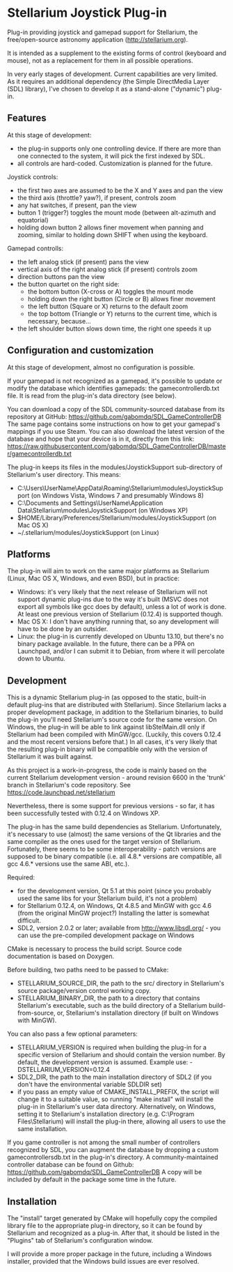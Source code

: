 Stellarium Joystick Plug-in
===========================

Plug-in providing joystick and gamepad support for Stellarium,
the free/open-source astronomy application (http://stellarium.org).

It is intended as a supplement to the existing forms of control (keyboard and
mouse), not as a replacement for them in all possible operations.

In very early stages of development. Current capabilities are very limited.
As it requires an additional dependency (the Simple DirectMedia Layer (SDL)
library), I've chosen to develop it as a stand-alone ("dynamic") plug-in.


Features
--------

At this stage of development:
 - the plug-in supports only one controlling device. If there are more than one
 connected to the system, it will pick the first indexed by SDL.
 - all controls are hard-coded. Customization is planned for the future.

Joystick controls:
 - the first two axes are assumed to be the X and Y axes and pan the view
 - the third axis (throttle? yaw?), if present, controls zoom
 - any hat switches, if present, pan the view
 - button 1 (trigger?) toggles the mount mode (between alt-azimuth and
 equatorial)
 - holding down button 2 allows finer movement when panning and zooming,
 similar to holding down SHIFT when using the keyboard.

Gamepad controlls:
 - the left analog stick (if present) pans the view
 - vertical axis of the right analog stick (if present) controls zoom
 - direction buttons pan the view
 - the button quartet on the right side:
    + the bottom button (X-cross or A) toggles the mount mode
    + holding down the right button (Circle or B) allows finer movement
    + the left button (Square or X) returns to the default zoom
    + the top bottom (Triangle or Y) returns to the current time, which is
    necessary, because...
 - the left shoulder button slows down time, the right one speeds it up


Configuration and customization
-------------------------------

At this stage of development, almost no configuration is possible.

If your gamepad is not recognized as a gamepad, it's possible to update or 
modify the database which identifies gamepads: the gamecontrollerdb.txt file.
It is read from the plug-in's data directory (see below).

You can download a copy of the SDL community-sourced database from its
repository at GitHub: https://github.com/gabomdq/SDL_GameControllerDB
The same page contains some instructions on how to get your gamepad's mappings
if you use Steam. You can also download the latest version of the database and
hope that your device is in it, directly from this link:
https://raw.githubusercontent.com/gabomdq/SDL_GameControllerDB/master/gamecontrollerdb.txt

The plug-in keeps its files in the modules/JoystickSupport sub-directory of
Stellarium's user directory. This means:
 + C:\Users\UserName\AppData\Roaming\Stellarium\modules\JoystickSupport (on
 Windows Vista, Windows 7 and presumably Windows 8)
 + C:\Documents and Settings\UserName\Application Data\Stellarium\modules\JoystickSupport
 (on Windows XP)
 + $HOME/Library/Preferences/Stellarium/modules/JoystickSupport (on
 Mac OS X)
 + ~/.stellarium/modules/JoystickSupport (on Linux)


Platforms
---------

The plug-in will aim to work on the same major platforms as Stellarium (Linux,
Mac OS X, Windows, and even BSD), but in practice:
 - Windows: it's very likely that the next release of Stellarium will not
 support dynamic plug-ins due to the way it's built (MSVC does not export all
 symbols like gcc does by default), unless a lot of work is done. At least
 one previous version of Stellarium (0.12.4) is supported though.
 - Mac OS X: I don't have anything running that, so any development will have to
 be done by an outsider.
 - Linux: the plug-in is currently developed on Ubuntu 13.10, but there's no
 binary package available. In the future, there can be a PPA on Launchpad,
 and/or I can submit it to Debian, from where it will percolate down to Ubuntu.


Development
-----------

This is a dynamic Stellarium plug-in (as opposed to the static, built-in default
plug-ins that are distributed with Stellarium). Since Stellarium lacks a proper
development package, in addition to the Stellarium binaries, to build
the plug-in you'll need Stellarium's source code for the same version.
On Windows, the plug-in will be able to link against libStelMain.dll only if
Stellarium had been compiled with MinGW/gcc. (Luckily, this covers 0.12.4 and
the most recent versions before that.) In all cases, it's very likely that
the resulting plug-in binary will be compatible only with the version of
Stellarium it was built against.

As this project is a work-in-progress, the code is mainly based on the current
Stellarium development version - around revision 6600 in the 'trunk' branch in
Stellarium's code repository. See https://code.launchpad.net/stellarium

Nevertheless, there is some support for previous versions - so far, it has been
successfully tested with 0.12.4 on Windows XP.

The plug-in  has the same build dependencies as Stellarium. Unfortunately,
it's necessary to use (almost) the same versions of the Qt libraries and
the same compiler as the ones used for the target version of Stellarium.
Fortunately, there seems to be some interoperability - patch versions are
supposed to be binary compatible (i.e. all 4.8.* versions are compatible,
all gcc 4.6.* versions use the same ABI, etc.).

Required:
 - for the development version, Qt 5.1 at this point (since you probably used
 the same libs for your Stellarium build, it's not a problem)
 - for Stellarium 0.12.4, on Windows, Qt 4.8.5 and MinGW with gcc 4.6
 (from the original MinGW project?) Installing the latter is somewhat difficult.
 - SDL2, version 2.0.2 or later; available from http://www.libsdl.org/ - you
 can use the pre-compiled development package on Windows

CMake is necessary to process the build script.
Source code documentation is based on Doxygen.

Before building, two paths need to be passed to CMake:
- STELLARIUM_SOURCE_DIR, the path to the src/ directory in Stellarium's
source package/version control working copy. 
- STELLARIUM_BINARY_DIR, the path to a directory that contains Stellarium's
executable, such as the build directory of a Stellarium build-from-source, or,
Stellarium's installation directory (if built on Windows with MinGW).

You can also pass a few optional parameters:
- STELLARIUM_VERSION is required when building the plug-in for a specific
version of Stellarium and should contain the version number. By default,
the development version is assumed. Example use: -DSTELLARIUM_VERSION=0.12.4 
- SDL2_DIR, the path to the main installation directory of SDL2
(if you don't have the environmental variable SDLDIR set)
- if you pass an empty value of CMAKE_INSTALL_PREFIX, the script will change it
to a suitable value, so running "make install" will install the plug-in in
Stellarium's user data directory. Alternatively, on Windows, setting it to
Stellarium's installation directory (e.g. C:\Program Files\Stellarium)
will install the plug-in there, allowing all users to use the same installation. 

If you game controller is not among the small number of controllers recognized
by SDL, you can augment the database by dropping a custom gamecontrollersdb.txt
in the plug-in's directory. A community-maintained controller database
can be found on Github: https://github.com/gabomdq/SDL_GameControllerDB
A copy will be included by default in the package some time in the future.


Installation
------------

The "install" target generated by CMake will hopefully copy the compiled
library file to the appropriate plug-in directory, so it can be found by
Stellarium and recognized as a plug-in. After that, it should be listed in
the "Plugins" tab of Stellarium's configuration window.

I will provide a more proper package in the future, including a Windows
installer, provided that the Windows build issues are ever resolved.
